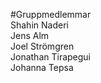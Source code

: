 #Gruppmedlemmar
<br>
Shahin Naderi
<br>
Jens Alm
<br>
Joel Strömgren
<br>
Jonathan Tirapegui
<br>
Johanna Tepsa